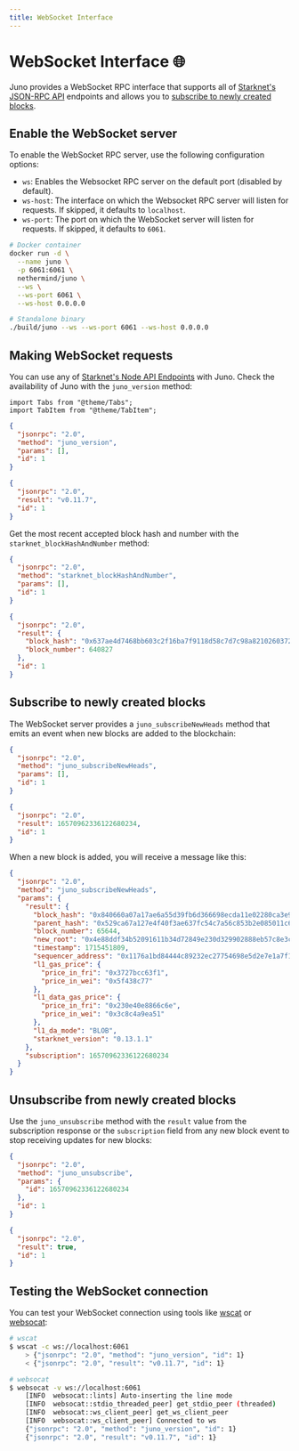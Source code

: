 ```yaml
---
title: WebSocket Interface
---
```


# WebSocket Interface :globe_with_meridians:

Juno provides a WebSocket RPC interface that supports all of [Starknet's JSON-RPC API](https://playground.open-rpc.org/?uiSchema%5BappBar%5D%5Bui:splitView%5D=false&schemaUrl=https://raw.githubusercontent.com/starkware-libs/starknet-specs/master/api/starknet_api_openrpc.json&uiSchema%5BappBar%5D%5Bui:input%5D=false&uiSchema%5BappBar%5D%5Bui:darkMode%5D=true&uiSchema%5BappBar%5D%5Bui:examplesDropdown%5D=false) endpoints and allows you to [subscribe to newly created blocks](#subscribe-to-newly-created-blocks).

## Enable the WebSocket server

To enable the WebSocket RPC server, use the following configuration options:

- `ws`: Enables the Websocket RPC server on the default port (disabled by default).
- `ws-host`: The interface on which the Websocket RPC server will listen for requests. If skipped, it defaults to `localhost`.
- `ws-port`: The port on which the WebSocket server will listen for requests. If skipped, it defaults to `6061`.

```bash
# Docker container
docker run -d \
  --name juno \
  -p 6061:6061 \
  nethermind/juno \
  --ws \
  --ws-port 6061 \
  --ws-host 0.0.0.0

# Standalone binary
./build/juno --ws --ws-port 6061 --ws-host 0.0.0.0
```

## Making WebSocket requests

You can use any of [Starknet's Node API Endpoints](https://playground.open-rpc.org/?uiSchema%5BappBar%5D%5Bui:splitView%5D=false&schemaUrl=https://raw.githubusercontent.com/starkware-libs/starknet-specs/master/api/starknet_api_openrpc.json&uiSchema%5BappBar%5D%5Bui:input%5D=false&uiSchema%5BappBar%5D%5Bui:darkMode%5D=true&uiSchema%5BappBar%5D%5Bui:examplesDropdown%5D=false) with Juno. Check the availability of Juno with the `juno_version` method:

```mdx-code-block
import Tabs from "@theme/Tabs";
import TabItem from "@theme/TabItem";
```

<Tabs>
<TabItem value="request" label="Request">

```json
{
  "jsonrpc": "2.0",
  "method": "juno_version",
  "params": [],
  "id": 1
}
```

</TabItem>
<TabItem value="response" label="Response">

```json
{
  "jsonrpc": "2.0",
  "result": "v0.11.7",
  "id": 1
}
```

</TabItem>
</Tabs>

Get the most recent accepted block hash and number with the `starknet_blockHashAndNumber` method:

<Tabs>
<TabItem value="request" label="Request">

```json
{
  "jsonrpc": "2.0",
  "method": "starknet_blockHashAndNumber",
  "params": [],
  "id": 1
}
```

</TabItem>
<TabItem value="response" label="Response">

```json
{
  "jsonrpc": "2.0",
  "result": {
    "block_hash": "0x637ae4d7468bb603c2f16ba7f9118d58c7d7c98a8210260372e83e7c9df443a",
    "block_number": 640827
  },
  "id": 1
}
```

</TabItem>
</Tabs>

## Subscribe to newly created blocks

The WebSocket server provides a `juno_subscribeNewHeads` method that emits an event when new blocks are added to the blockchain:

<Tabs>
<TabItem value="request" label="Request">

```json
{
  "jsonrpc": "2.0",
  "method": "juno_subscribeNewHeads",
  "params": [],
  "id": 1
}
```

</TabItem>
<TabItem value="response" label="Response">

```json
{
  "jsonrpc": "2.0",
  "result": 16570962336122680234,
  "id": 1
}
```

</TabItem>
</Tabs>

When a new block is added, you will receive a message like this:

```json
{
  "jsonrpc": "2.0",
  "method": "juno_subscribeNewHeads",
  "params": {
    "result": {
      "block_hash": "0x840660a07a17ae6a55d39fb6d366698ecda11e02280ca3e9ca4b4f1bad741c",
      "parent_hash": "0x529ca67a127e4f40f3ae637fc54c7a56c853b2e085011c64364911af74c9a5c",
      "block_number": 65644,
      "new_root": "0x4e88ddf34b52091611b34d72849e230d329902888eb57c8e3c1b9cc180a426c",
      "timestamp": 1715451809,
      "sequencer_address": "0x1176a1bd84444c89232ec27754698e5d2e7e1a7f1539f12027f28b23ec9f3d8",
      "l1_gas_price": {
        "price_in_fri": "0x3727bcc63f1",
        "price_in_wei": "0x5f438c77"
      },
      "l1_data_gas_price": {
        "price_in_fri": "0x230e40e8866c6e",
        "price_in_wei": "0x3c8c4a9ea51"
      },
      "l1_da_mode": "BLOB",
      "starknet_version": "0.13.1.1"
    },
    "subscription": 16570962336122680234
  }
}
```

## Unsubscribe from newly created blocks

Use the `juno_unsubscribe` method with the `result` value from the subscription response or the `subscription` field from any new block event to stop receiving updates for new blocks:

<Tabs>
<TabItem value="request" label="Request">

```json
{
  "jsonrpc": "2.0",
  "method": "juno_unsubscribe",
  "params": {
    "id": 16570962336122680234
  },
  "id": 1
}
```

</TabItem>
<TabItem value="response" label="Response">

```json
{
  "jsonrpc": "2.0",
  "result": true,
  "id": 1
}
```

</TabItem>
</Tabs>

## Testing the WebSocket connection

You can test your WebSocket connection using tools like [wscat](https://github.com/websockets/wscat) or [websocat](https://github.com/vi/websocat):

```bash
# wscat
$ wscat -c ws://localhost:6061
    > {"jsonrpc": "2.0", "method": "juno_version", "id": 1}
    < {"jsonrpc": "2.0", "result": "v0.11.7", "id": 1}

# websocat
$ websocat -v ws://localhost:6061
    [INFO  websocat::lints] Auto-inserting the line mode
    [INFO  websocat::stdio_threaded_peer] get_stdio_peer (threaded)
    [INFO  websocat::ws_client_peer] get_ws_client_peer
    [INFO  websocat::ws_client_peer] Connected to ws
    {"jsonrpc": "2.0", "method": "juno_version", "id": 1}
    {"jsonrpc": "2.0", "result": "v0.11.7", "id": 1}
```

